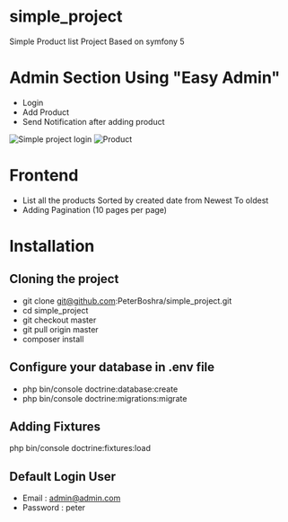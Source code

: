 # simple_project
Simple Product list Project Based on symfony 5 

# Admin Section Using "Easy Admin"
- Login
- Add Product 
- Send Notification after adding product

![Simple project login](https://user-images.githubusercontent.com/7303506/104508051-561a2c80-55f0-11eb-9cf3-a6e8b999e9e0.png)
![Product](https://user-images.githubusercontent.com/7303506/104508219-937eba00-55f0-11eb-8df1-20db3fb02fbe.png)


# Frontend 
- List all the products Sorted by created date from Newest To oldest 
- Adding Pagination (10 pages per page)

# Installation 

## Cloning the project
- git clone git@github.com:PeterBoshra/simple_project.git
- cd simple_project 
- git checkout master 
- git pull origin master 
- composer install 

## Configure your database in .env file 

- php bin/console doctrine:database:create 
- php bin/console doctrine:migrations:migrate

## Adding Fixtures 
php bin/console doctrine:fixtures:load  

## Default Login User 

- Email : admin@admin.com
- Password : peter
  

